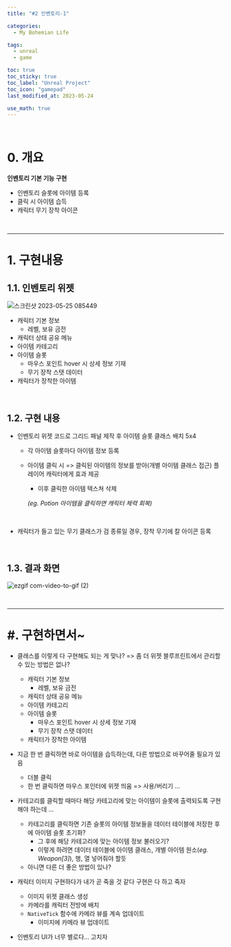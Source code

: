 ```yaml
---
title: "#2 인벤토리-1"

categories:
  - My Bohemian Life

tags:
  - unreal
  - game

toc: true
toc_sticky: true
toc_label: "Unreal Project"
toc_icon: "gamepad"
last_modified_at: 2023-05-24

use_math: true
---
```


<br>



# 0. 개요

**인벤토리 기본 기능 구현**

* 인벤토리 슬롯에 아이템 등록
* 클릭 시 아이템 습득
* 캐릭터 무기 장착 아이콘

<br>

---

# 1. 구현내용

## 1.1. 인벤토리 위젯

![스크린샷 2023-05-25 085449](https://github.com/yj59/yj59.github.io/assets/93882395/ba227b7c-baef-407d-b2fd-2c35b1d33a5f) 

* 캐릭터 기본 정보
  * 레벨, 보유 금전
* 캐릭터 상태 공유 메뉴
* 아이템 카테고리
* 아이템 슬롯
  * 마우스 포인트 hover 시 상세 정보 기재
  * 무기 장착 스탯 데이터
* 캐릭터가 장착한 아이템

<br>

## 1.2. 구현 내용

* 인벤토리  위젯 코드로 그리드 패널 제작 후 아이템 슬롯 클래스 배치 5x4

  * 각 아이템 슬롯마다 아이템 정보 등록

  * 아이템 클릭 시 => 클릭된 아이템의 정보를 받아(개별 아이템 클래스 접근) 플레이어 캐릭터에게 효과 제공

    * 이후 클릭한 아이템 텍스쳐 삭제

    *(eg. Potion 아이템을 클릭하면 캐릭터 체력 회복)*

    <br>

* 캐릭터가 들고 있는 무기 클래스가 검 종류일 경우, 장착 무기에 칼 아이콘 등록

<br>



## 1.3. 결과 화면

![ezgif com-video-to-gif (2)](https://github.com/yj59/yj59.github.io/assets/93882395/0a927be6-1519-41cf-ac4c-abd9649aa552) 

<br>

---

# #. 구현하면서~

* 클래스를 이렇게 다 구현해도 되는 게 맞나? => 좀 더 위젯 블루프린트에서 관리할 수 있는 방법은 없나?

  * 캐릭터 기본 정보
    * 레벨, 보유 금전
  * 캐릭터 상태 공유 메뉴
  * 아이템 카테고리
  * 아이템 슬롯
    * 마우스 포인트 hover 시 상세 정보 기재
    * 무기 장착 스탯 데이터
  * 캐릭터가 장착한 아이템

* 지금 한 번 클릭하면 바로 아이템을 습득하는데, 다른 방법으로 바꾸어줄 필요가 있음

  * 더블 클릭
  * 한 번 클릭하면 마우스 포인터에 위젯 띄움 => 사용/버리기 ...

* 카테고리를 클릭할 때마다 해당 카테고리에 맞는 아이템이 슬롯에 출력되도록 구현해야 하는데 ...

  * 카테고리를 클릭하면 기존 슬롯의 아이템 정보들을 데이터 테이블에 저장한 후에 아이템 슬롯 초기화?
    * 그 후에 해당 카테고리에 맞는 아이템 정보 불러오기?
    * 이렇게 하려면 데이터 테이블에 아이템 클래스, 개별 아이템 원소(*eg. Weapon[3]*), 행, 열 넣어줘야 할듯
  * 아니면 다른 더 좋은 방법이 있나?

* 캐릭터 이미지 구현하다가 내가 곧 죽을 것 같다 구현은 다 하고 죽자

  * 이미지 위젯 클래스 생성
  * 카메라를 캐릭터 전방에 배치
  * `NativeTick` 함수에 카메라 뷰를 계속 업데이트
    * 이미지에 카메라 뷰 업데이트

* 인벤토리 UI가 너무 별로다... 고치자

  
